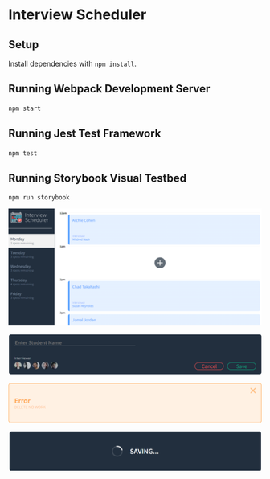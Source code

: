 # Interview Scheduler

## Setup

Install dependencies with `npm install`.

## Running Webpack Development Server

```sh
npm start
```

## Running Jest Test Framework

```sh
npm test
```

## Running Storybook Visual Testbed

```sh
npm run storybook
```

!["Home Page"](https://github.com/nelsonchengg/scheduler/blob/master/docs/HomePage.png?raw=true)

!["Edit Component"](https://github.com/nelsonchengg/scheduler/blob/master/docs/Edit.png?raw=true)

!["Error Component"](https://github.com/nelsonchengg/scheduler/blob/master/docs/Error%20Message%20When%20Fail.png?raw=true)

!["Saving Icon"](https://github.com/nelsonchengg/scheduler/blob/master/docs/Saving%20Component.png?raw=true)